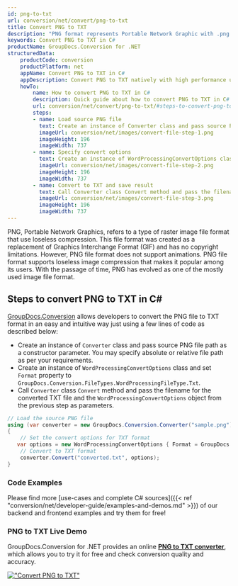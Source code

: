 ```yaml
---
id: png-to-txt
url: conversion/net/convert/png-to-txt
title: Convert PNG to TXT
description: "PNG format represents Portable Network Graphic with .png extension. Learn how to convert PNG to TXT file programmatically in C# language using GroupDocs.Conversion for .NET library."
keywords: Convert PNG to TXT in C#
productName: GroupDocs.Conversion for .NET
structuredData:
    productCode: conversion
    productPlatform: net
    appName: Convert PNG to TXT in C#
    appDescription: Convert PNG to TXT natively with high performance using C# language and server side GroupDocs.Conversion for .NET APIs, without the use of any software like Microsoft or Open Office.
    howTo:
        name: How to convert PNG to TXT in C# 
        description: Quick guide about how to convert PNG to TXT in C# with high performance and accuracy.
        url: conversion/net/convert/png-to-txt/#steps-to-convert-png-to-txt-in-c
        steps:
        - name: Load source PNG file 
          text: Create an instance of Converter class and pass source PNG file path as a constructor parameter. You may specify absolute or relative file path as per your requirements. 
          imageUrl: conversion/net/images/convert-file-step-1.png
          imageHeight: 196
          imageWidth: 737
        - name: Specify convert options 
          text: Create an instance of WordProcessingConvertOptions class.
          imageUrl: conversion/net/images/convert-file-step-2.png
          imageHeight: 196
          imageWidth: 737
        - name: Convert to TXT and save result 
          text: Call Converter class Convert method and pass the filename for the converted HTML file and the WordProcessingConvertOptions object from the previous step as parameters.
          imageUrl: conversion/net/images/convert-file-step-3.png
          imageHeight: 196
          imageWidth: 737
---
```


PNG, Portable Network Graphics, refers to a type of raster image file format that use loseless compression. This file format was created as a replacement of Graphics Interchange Format (GIF) and has no copyright limitations. However, PNG file format does not support animations. PNG file format supports loseless image compression that makes it popular among its users. With the passage of time, PNG has evolved as one of the mostly used image file format.

## Steps to convert PNG to TXT in C#

[GroupDocs.Conversion](https://products.groupdocs.com/conversion/net) allows developers to convert the PNG file to TXT format in an easy and intuitive way just using a few lines of code as described below:

* Create an instance of `Converter` class and pass source PNG file path as a constructor parameter. You may specify absolute or relative file path as per your requirements. 
* Create an instance of `WordProcessingConvertOptions` class and set `Format` property to `GroupDocs.Conversion.FileTypes.WordProcessingFileType.Txt`.
* Call `Converter` class `Convert` method and pass the filename for the converted TXT file and the `WordProcessingConvertOptions` object from the previous step as parameters.

```csharp
// Load the source PNG file
using (var converter = new GroupDocs.Conversion.Converter("sample.png"))
{
    // Set the convert options for TXT format
   var options = new WordProcessingConvertOptions { Format = GroupDocs.Conversion.FileTypes.WordProcessingFileType.Txt };
    // Convert to TXT format
    converter.Convert("converted.txt", options);
}
```

### Code Examples

Please find more [use-cases and complete C# sources]({{< ref "conversion/net/developer-guide/examples-and-demos.md" >}}) of our backend and frontend examples and try them for free!

### PNG to TXT Live Demo

GroupDocs.Conversion for .NET provides an online [**PNG to TXT converter**](https://products.groupdocs.app/conversion/png-to-txt), which allows you to try it for free and check conversion quality and accuracy.

[!["Convert PNG to TXT"](conversion/net/images/convert-to-txt/convert-png-to-txt.png)](https://products.groupdocs.app/conversion/png-to-txt)